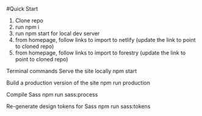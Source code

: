 #Quick Start

1. Clone repo
2. run npm i
3. run npm start for local dev server
4. from homepage, follow links to import to netlify (update the link to point to cloned repo)
4. from homepage, follow links to import to forestry (update the link to point to cloned repo)


Terminal commands
Serve the site locally
npm start

Build a production version of the site
npm run production

Compile Sass
npm run sass:process

Re-generate design tokens for Sass
npm run sass:tokens